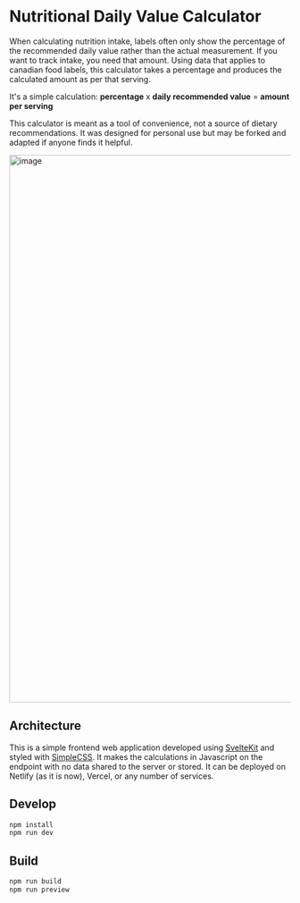 # Nutritional Daily Value Calculator
When calculating nutrition intake, labels often only show the percentage of the recommended daily value rather than the actual measurement. If you want to track intake, you need that amount. Using data that applies to canadian food labels, this calculator takes a percentage and produces the calculated amount as per that serving.

It's a simple calculation:
**percentage** x **daily recommended value** = **amount per serving**

This calculator is meant as a tool of convenience, not a source of dietary recommendations. It was designed for personal use but may be forked and adapted if anyone finds it helpful.

<img width="980" alt="image" src="https://user-images.githubusercontent.com/17771229/209730443-d741022f-394e-4d45-a667-15d85d7282bd.png">


## Architecture
This is a simple frontend web application developed using [SvelteKit](https://kit.svelte.dev) and styled with [SimpleCSS](https://simplecss.org). It makes the calculations in Javascript on the endpoint with no data shared to the server or stored. It can be deployed on Netlify (as it is now), Vercel, or any number of services.

## Develop

```bash
npm install
npm run dev
```

## Build

```bash
npm run build
npm run preview
```

